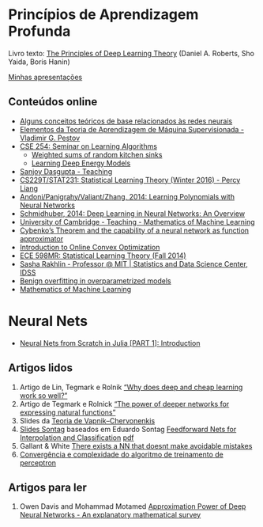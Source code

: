 # Princípios de Aprendizagem Profunda

Livro texto: [The Principles of Deep Learning Theory](https://arxiv.org/abs/2106.10165) (Daniel A. Roberts, Sho Yaida, Boris Hanin)

[Minhas apresentações](./minhas-apresentacoes.md)

## Conteúdos online

- [Alguns conceitos teóricos de base relacionados às redes neurais](https://homepages.dcc.ufmg.br/~gabriel/pestov/)
- [Elementos da Teoria de Aprendizagem de Máquina Supervisionada - Vladimir G. Pestov](https://impa.br/wp-content/uploads/2022/03/32CBM07_eBook.pdf)
- [CSE 254: Seminar on Learning Algorithms](https://cseweb.ucsd.edu/~dasgupta/254-deep/)
	- [Weighted sums of random kitchen sinks](https://papers.nips.cc/paper_files/paper/2008/file/0efe32849d230d7f53049ddc4a4b0c60-Paper.pdf)
	- [Learning Deep Energy Models](https://ai.stanford.edu/~ang/papers/icml11-DeepEnergyModels.pdf)
- [Sanjoy Dasgupta - Teaching](https://cseweb.ucsd.edu/~dasgupta/courses.html)
- [CS229T/STAT231: Statistical Learning Theory (Winter 2016) - Percy Liang](https://web.stanford.edu/class/cs229t/notes.pdf)
- [Andoni/Panigrahy/Valiant/Zhang, 2014: Learning Polynomials with Neural Networks](https://theory.stanford.edu/~valiant/papers/andoni14.pdf)
- [Schmidhuber, 2014: Deep Learning in Neural Networks: An Overview](https://arxiv.org/pdf/1404.7828v4)
- [University of Cambridge -  Teaching - Mathematics of Machine Learning](https://www.statslab.cam.ac.uk/~rds37/machine_learning.html)
- [Cybenko’s Theorem and the capability of a neural network as function approximator](https://www.mathematik.uni-wuerzburg.de/fileadmin/10040900/2019/Seminar__Artificial_Neural_Network__24_9__.pdf)
- [Introduction to Online Convex Optimization](https://arxiv.org/pdf/1909.05207)
- [ECE 598MR: Statistical Learning Theory (Fall 2014)](https://maxim.ece.illinois.edu/teaching/fall14/schedule.html)
- [Sasha Rakhlin - Professor @ MIT | Statistics and Data Science Center, IDSS](https://www.mit.edu/~rakhlin/)
- [Benign overfitting in overparametrized models](https://www.cambridge.org/core/services/aop-cambridge-core/content/view/7BCB89D860CEDDD5726088FAD64F2A5A/S0962492921000027a.pdf/deep-learning-a-statistical-viewpoint.pdf)
- [Mathematics of Machine Learning](https://ocw.mit.edu/courses/18-657-mathematics-of-machine-learning-fall-2015/pages/readings/)


# Neural Nets

- [Neural Nets from Scratch in Julia [PART 1]: Introduction](https://www.youtube.com/watch?v=Kybn21KA96g)

## Artigos lidos

1) Artigo de Lin, Tegmark e Rolnik [“Why does deep and cheap learning work so well?”](https://arxiv.org/abs/1608.08225)
2) Artigo de Tegmark e Rolnick [“The power of deeper networks for expressing natural functions”](https://arxiv.org/abs/1705.05502)
3) Slides da [Teoria de Vapnik–Chervonenkis](https://drive.google.com/file/d/1YbOwoq9TZwCQkOy603nyE-lUVIk4ZRsz/view)
4) [Slides Sontag](https://drive.google.com/file/d/1V92dqLg0L3pz5awyvKIavv_FlqtN3Wuz/view) baseados em Eduardo Sontag [Feedforward Nets for Interpolation and Classification](https://www.sciencedirect.com/science/article/pii/002200009290039L?via%3Dihub) [pdf](./referencias/sontag_nets.pdf)
5) Gallant & White [There exists a NN that doesnt make avoidable mistakes](./referencias/gallant_white_NN_avoidable_mistakes.pdf)
6) [Convergência e complexidade do algoritmo de treinamento de perceptron](https://drive.google.com/file/d/1q3B4ClM9YHQkrcomj5_3bwkGYCydjCw9/view)

## Artigos para ler

1) Owen Davis and Mohammad Motamed [Approximation Power of Deep Neural Networks - An explanatory mathematical survey](https://arxiv.org/pdf/2207.09511)